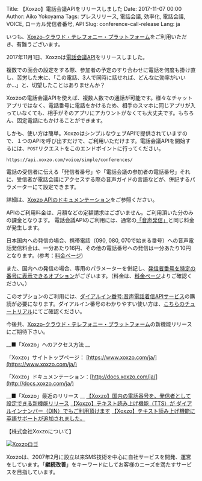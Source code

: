 Title: 【Xoxzo】電話会議APIをリリースしました
Date: 2017-11-07 00:00
Author: Aiko Yokoyama
Tags: プレスリリース, 電話会議, 効率化, 電話会議, VOICE, ローカル発信者番号, API
Slug: conference-call-release
Lang: ja

いつも、[Xoxzo-クラウド・テレフォニー・プラットフォーム](https://www.xoxzo.com/ja/)をご利用いただき、有難うございます。

2017年11月1日、Xoxzoは[電話会議API](https://www.xoxzo.com/ja/about/voice-api/)をリリースしました。

複数での面会の設定をする際、参加者の予定のすり合わせに電話を何度も掛け直し、苦労した末に、「この電話、3人で同時に話せれば、どんなに効率がいいか…」と、切望したことはありませんか？

Xoxzoの電話会議APIを使えば、複数人数での通話が可能です。様々なチャットアプリではなく、電話番号に電話をかけるため、相手のスマホに同じアプリが入っていなくても、相手がそのアプリにアカウントがなくても大丈夫です。もちろん、固定電話にもかけることができます。

しかも、使い方は簡単。XoxzoはシンプルなウェブAPIで提供されていますので、１つのAPIを呼び出すだけで、ご利用いただけます。電話会議APIを開始するには、`POST`リクエストをこのエンドポイントに行ってください。

`https://api.xoxzo.com/voice/simple/conferences/`

電話の受信者に伝える「発信者番号」や「電話会議の参加者の電話番号」それに、受信者が電話会議にアクセスする際の音声ガイドの言語などが、併記するパラメーターにて設定できます。

詳細は、[Xoxzo APIのドキュメンテーション](http://docs.xoxzo.com/ja/voice.html#simple-conference-api)をご参照ください。

APIのご利用料金は、月額などの定額請求はございません。ご利用頂いた分のみの課金となります。
電話会議APIのご利用には、通常の[「音声発信」](https://www.xoxzo.com/ja/about/voice-api/)と同じ料金が発生します。

日本国内への発信の場合、携帯電話（090, 080, 070で始まる番号）への音声電話発信料金は、一分あたり16円、その他の電話番号への発信は一分あたり10円となります。(参考：[料金ページ](https://www.xoxzo.com/ja/about/pricing/#voice))

また、国内への発信の場合、専用のパラメーターを併記し、[発信者番号を特定の番号に表示できるオプション](https://help.xoxzo.com/ja/xoxzo-cloud-telephony-platform/articles/local-caller-id-for-dial-in-numbers/)がございます。（料金は、[料金ページ](https://www.xoxzo.com/ja/about/pricing/#voice)よりご確認ください。）

このオプションのご利用には、[ダイアルイン番号:音声電話着信APIサービス](https://www.xoxzo.com/ja/about/dial-in-api/)の購読が必要になります。ダイアルイン番号のわかりやすい使い方は、[こちらのチュートリアル](https://blog.xoxzo.com/ja/2017/07/01/dialinnumbers-tutorial/)にてご確認ください。

今後共、[Xoxzo-クラウド・テレフォニー・プラットフォーム](https://www.xoxzo.com/ja/)の新機能リリースにご期待下さい。



__■「Xoxzo」へのアクセス方法 __

「Xoxzo」サイトトップページ： [https://www.xoxzo.com/ja/](https://www.xoxzo.com/ja/)

「Xoxzo」ドキュメンテーション：[http://docs.xoxzo.com/ja/](http://docs.xoxzo.com/ja/)
 
 
__■「Xoxzo」最近のリリース __
[【Xoxzo】国内の電話番号を、発信者として設定できる新機能リリース](https://blog.xoxzo.com/ja/2017/08/23/jp-local-caller-id/)
[【Xoxzo】テキスト読み上げ機能（TTS）が ダイアルインナンバー（DIN）でもご利用頂けます](https://blog.xoxzo.com/ja/2017/05/24/text-to-speech-for-din/)
[【Xoxzo】テキスト読み上げ機能に英語サポートが追加されました。](https://blog.xoxzo.com/ja/2017/03/22/tts-en-release/)


【株式会社Xoxzoについて】

[![Xoxzoロゴ]({filename}/images/xoxzo-logo-02.png)](http://info.xoxzo.com/ja/)

Xoxzoは、2007年2月に設立以来SMS技術を中心に自社サービスを開発、運営をしています。「**継続改善**」をキーワードにしてお客様のニーズを満たすサービスを目指しています。
